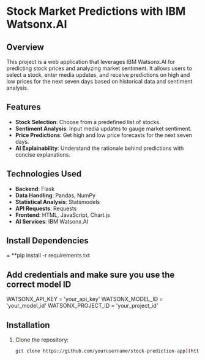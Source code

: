 # Stock Market Predictions with IBM Watsonx.AI

## Overview
This project is a web application that leverages IBM Watsonx.AI for predicting stock prices and analyzing market sentiment. It allows users to select a stock, enter media updates, and receive predictions on high and low prices for the next seven days based on historical data and sentiment analysis.

## Features
- **Stock Selection**: Choose from a predefined list of stocks.
- **Sentiment Analysis**: Input media updates to gauge market sentiment.
- **Price Predictions**: Get high and low price forecasts for the next seven days.
- **AI Explainability**: Understand the rationale behind predictions with concise explanations.

## Technologies Used
- **Backend**: Flask
- **Data Handling**: Pandas, NumPy
- **Statistical Analysis**: Statsmodels
- **API Requests**: Requests
- **Frontend**: HTML, JavaScript, Chart.js
- **AI Services**: IBM Watsonx.AI

## Install Dependencies
= **pip install -r requirements.txt

## Add credentials and make sure you use the correct model ID
WATSONX_API_KEY = 'your_api_key'
WATSONX_MODEL_ID = 'your_model_id'
WATSONX_PROJECT_ID = 'your_project_id'


## Installation
1. Clone the repository:
   ```bash
   git clone https://github.com/yourusername/stock-prediction-app](https://github.com/kartikeychawla1708/stock-market-predictions.git](https://github.com/kartikeychawla1708/stock-market-predictions.git
